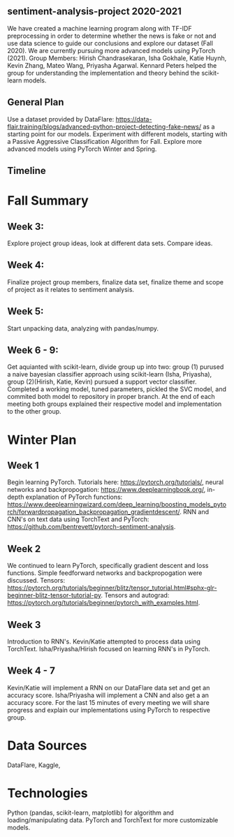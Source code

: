 ## sentiment-analysis-project 2020-2021
We have created a machine learning program along with TF-IDF preprocessing in order to determine whether the news is fake or not and use data science to guide our conclusions and explore our dataset (Fall 2020). We are currently pursuing more advanced models using PyTorch (2021). Group Members: Hirish Chandrasekaran, Isha Gokhale, Katie Huynh, Kevin Zhang, Mateo Wang, Priyasha Agarwal. Kennard Peters helped the group for understanding the implementation and theory behind the scikit-learn models.

## General Plan
Use a dataset provided by DataFlare: <a href="url">https://data-flair.training/blogs/advanced-python-project-detecting-fake-news/</a> as a starting point for our models. Experiment with different models, starting with a Passive Aggressive Classification Algorithm for Fall. Explore more advanced models using PyTorch Winter and Spring.

## Timeline
# Fall Summary
## Week 3: 
Explore project group ideas, look at different data sets. Compare ideas. 
## Week 4: 
Finalize project group members, finalize data set, finalize theme and scope of project as it relates to sentiment analysis. 
## Week 5: 
Start unpacking data, analyzing with pandas/numpy. 
## Week 6 - 9: 
Get aquianted with scikit-learn, divide group up into two: group (1) purused a naive bayesian classifier approach using scikit-learn (Isha, Priyasha), group (2)(Hirish, Katie, Kevin) pursued a support vector classifier. Completed a working model, tuned parameters, pickled the SVC model, and commited both model to repository in proper branch. At the end of each meeting both groups explained their respective model and implementation to the other group.

# Winter Plan
## Week 1
Begin learning PyTorch. Tutorials here: https://pytorch.org/tutorials/, neural networks and backpropogation:  https://www.deeplearningbook.org/, in-depth explanation of PyTorch functions:  https://www.deeplearningwizard.com/deep_learning/boosting_models_pytorch/forwardpropagation_backpropagation_gradientdescent/. RNN and CNN's on text data using TorchText and PyTorch: https://github.com/bentrevett/pytorch-sentiment-analysis.

## Week 2
We continued to learn PyTorch, specifically gradient descent and loss functions. Simple feedforward networks and backpropogation were discussed. Tensors: https://pytorch.org/tutorials/beginner/blitz/tensor_tutorial.html#sphx-glr-beginner-blitz-tensor-tutorial-py. Tensors and autograd: https://pytorch.org/tutorials/beginner/pytorch_with_examples.html.

## Week 3
Introduction to RNN's. Kevin/Katie attempted to process data using TorchText. Isha/Priyasha/Hirish focused on learning RNN's in PyTorch.

## Week 4 - 7
Kevin/Katie will implement a RNN on our DataFlare data set and get an accuracy score. Isha/Priyasha will implement a CNN and also get a an accuracy score. For the last 15 minutes of every meeting we will share progress and explain our implementations using PyTorch to respective group.

# Data Sources
DataFlare, Kaggle,

# Technologies
Python (pandas, scikit-learn, matplotlib) for algorithm and loading/manipulating data. PyTorch and TorchText for more customizable models.


